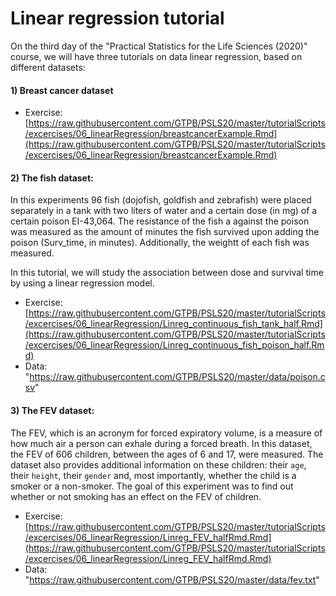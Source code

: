 # Linear regression tutorial

On the third day of the "Practical Statistics for the Life Sciences (2020)" course, we will have three tutorials on data linear regression, based on different datasets:

#### 1) Breast cancer dataset

- Exercise: [https://raw.githubusercontent.com/GTPB/PSLS20/master/tutorialScripts/excercises/06_linearRegression/breastcancerExample.Rmd](https://raw.githubusercontent.com/GTPB/PSLS20/master/tutorialScripts/excercises/06_linearRegression/breastcancerExample.Rmd)

#### 2) The fish dataset:

In this experiments 96 fish (dojofish, goldfish and zebrafish) were placed separately in a tank with two liters of water and
a certain dose (in mg) of a certain poison EI-43,064. The resistance of the fish a against the poison was measured as the amount of
minutes the fish survived upon adding the poison (Surv_time, in minutes). Additionally, the weightt of each fish was measured.

In this tutorial, we will study the association between dose and survival time by using a linear regression model.

- Exercise: [https://raw.githubusercontent.com/GTPB/PSLS20/master/tutorialScripts/excercises/06_linearRegression/Linreg_continuous_fish_tank_half.Rmd](https://raw.githubusercontent.com/GTPB/PSLS20/master/tutorialScripts/excercises/06_linearRegression/Linreg_continuous_fish_poison_half.Rmd)
- Data: "https://raw.githubusercontent.com/GTPB/PSLS20/master/data/poison.csv"

 #### 3) The FEV dataset:

The FEV, which is an acronym for forced expiratory volume, is a measure of how much air a person can exhale during  a forced breath. 
In this dataset, the FEV of 606 children, between the ages of 6 and 17, were measured. The dataset also provides additional information on 
these children: their `age`, their `height`, their `gender` and, most importantly, whether the child is a smoker or a non-smoker.
The goal of this experiment was to find out whether or not smoking has an effect on the FEV of children.

- Exercise: [https://raw.githubusercontent.com/GTPB/PSLS20/master/tutorialScripts/excercises/06_linearRegression/Linreg_FEV_halfRmd.Rmd](https://raw.githubusercontent.com/GTPB/PSLS20/master/tutorialScripts/excercises/06_linearRegression/Linreg_FEV_halfRmd.Rmd)
- Data: "https://raw.githubusercontent.com/GTPB/PSLS20/master/data/fev.txt"




